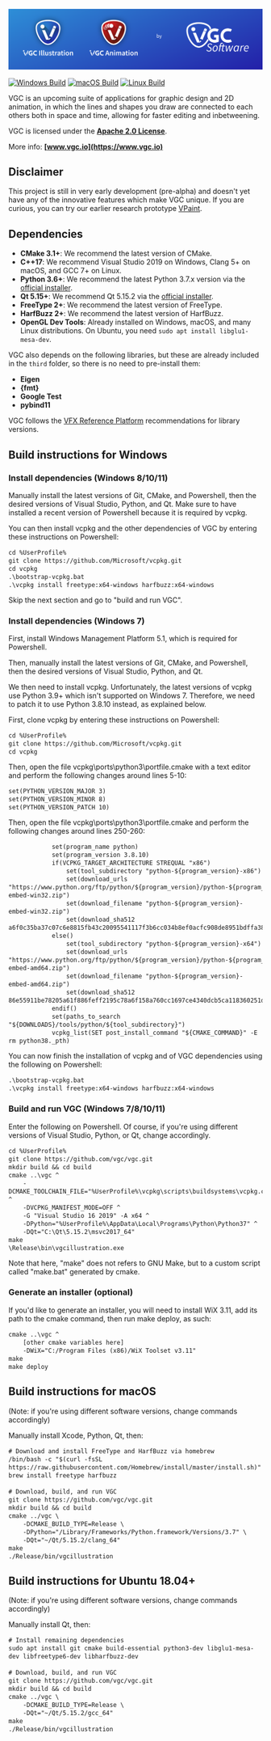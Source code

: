 ![VGC](https://github.com/vgc/vgc/blob/master/hero.png)

[![Windows Build](https://github.com/vgc/vgc/actions/workflows/windowsbuild.yml/badge.svg?branch=master&event=push)](https://github.com/vgc/vgc/actions/workflows/windowsbuild.yml)
[![macOS Build](https://github.com/vgc/vgc/actions/workflows/macosbuild.yml/badge.svg?branch=master&event=push)](https://github.com/vgc/vgc/actions/workflows/macosbuild.yml)
[![Linux Build](https://github.com/vgc/vgc/actions/workflows/linuxbuild.yml/badge.svg?branch=master&event=push)](https://github.com/vgc/vgc/actions/workflows/linuxbuild.yml)

VGC is an upcoming suite of applications for graphic design and 2D animation,
in which the lines and shapes you draw are connected to each others both in
space and time, allowing for faster editing and inbetweening.

VGC is licensed under the **[Apache 2.0 License](https://github.com/vgc/vgc/blob/master/LICENSE)**.

More info: **[www.vgc.io](https://www.vgc.io)**

## Disclaimer

This project is still in very early development (pre-alpha) and doesn't yet
have any of the innovative features which make VGC unique. If you are curious,
you can try our earlier research prototype [VPaint](https://www.vpaint.org).

## Dependencies

- **CMake 3.1+**: We recommend the latest version of CMake.
- **C++17**: We recommend Visual Studio 2019 on Windows, Clang 5+ on macOS, and GCC 7+ on Linux.
- **Python 3.6+**: We recommend the latest Python 3.7.x version via the [official installer](https://www.python.org/downloads/).
- **Qt 5.15+**: We recommend Qt 5.15.2 via the [official installer](https://www.qt.io/download-qt-installer).
- **FreeType 2+**: We recommend the latest version of FreeType.
- **HarfBuzz 2+**: We recommend the latest version of HarfBuzz.
- **OpenGL Dev Tools**: Already installed on Windows, macOS, and many Linux distributions. On Ubuntu, you need `sudo apt install libglu1-mesa-dev`.

VGC also depends on the following libraries, but these are already included in
the `third` folder, so there is no need to pre-install them:
- **Eigen**
- **{fmt}**
- **Google Test**
- **pybind11**

VGC follows the [VFX Reference Platform](http://www.vfxplatform.com/)
recommendations for library versions.

## Build instructions for Windows

### Install dependencies (Windows 8/10/11)

Manually install the latest versions of Git, CMake, and Powershell, then the desired versions of Visual Studio, Python, and Qt. Make sure to have installed a recent version of Powershell because it is required by vcpkg.

You can then install vcpkg and the other dependencies of VGC by entering these instructions on Powershell:

```
cd %UserProfile%
git clone https://github.com/Microsoft/vcpkg.git
cd vcpkg
.\bootstrap-vcpkg.bat
.\vcpkg install freetype:x64-windows harfbuzz:x64-windows
```

Skip the next section and go to "build and run VGC".

### Install dependencies (Windows 7)

First, install Windows Management Platform 5.1, which is required for Powershell.

Then, manually install the latest versions of Git, CMake, and Powershell, then the desired versions of Visual Studio, Python, and Qt.

We then need to install vcpkg. Unfortunately, the latest versions of vcpkg use Python 3.9+ which isn't supported on Windows 7. Therefore, we need to patch it to use Python 3.8.10 instead, as explained below.

First, clone vcpkg by entering these instructions on Powershell:

```
cd %UserProfile%
git clone https://github.com/Microsoft/vcpkg.git
cd vcpkg
```

Then, open the file vcpkg\ports\python3\portfile.cmake with a text editor and perform the following changes around lines 5-10:

```
set(PYTHON_VERSION_MAJOR 3)
set(PYTHON_VERSION_MINOR 8)
set(PYTHON_VERSION_PATCH 10)
```

Then, open the file vcpkg\ports\python3\portfile.cmake and perform the following changes around lines 250-260:

```
            set(program_name python)
            set(program_version 3.8.10)
            if(VCPKG_TARGET_ARCHITECTURE STREQUAL "x86")
                set(tool_subdirectory "python-${program_version}-x86")
                set(download_urls "https://www.python.org/ftp/python/${program_version}/python-${program_version}-embed-win32.zip")
                set(download_filename "python-${program_version}-embed-win32.zip")
                set(download_sha512 a6f0c35ba37c07c6e8815fb43c20095541117f3b6cc034b8ef0acfc908de8951bdffa38706bac802f820290b39ae84f934f27a8e32f548735f470277f7a70550)
            else()
                set(tool_subdirectory "python-${program_version}-x64")
                set(download_urls "https://www.python.org/ftp/python/${program_version}/python-${program_version}-embed-amd64.zip")
                set(download_filename "python-${program_version}-embed-amd64.zip")
                set(download_sha512 86e55911be78205a61f886feff2195c78a6f158a760cc1697ce4340dcb5ca118360251de2f707b6d2a78b7469d92c87b045b7326d6f194bfa92e665af1cd55a5)
            endif()
            set(paths_to_search "${DOWNLOADS}/tools/python/${tool_subdirectory}")
            vcpkg_list(SET post_install_command "${CMAKE_COMMAND}" -E rm python38._pth)
```

You can now finish the installation of vcpkg and of VGC dependencies using the following on Powershell:

```
.\bootstrap-vcpkg.bat
.\vcpkg install freetype:x64-windows harfbuzz:x64-windows
```

### Build and run VGC (Windows 7/8/10/11)

Enter the following on Powershell. Of course, if you're using different versions of Visual Studio, Python, or Qt, change accordingly. 

```
cd %UserProfile%
git clone https://github.com/vgc/vgc.git
mkdir build && cd build
cmake ..\vgc ^
    -DCMAKE_TOOLCHAIN_FILE="%UserProfile%\vcpkg\scripts\buildsystems\vcpkg.cmake" ^
    -DVCPKG_MANIFEST_MODE=OFF ^
    -G "Visual Studio 16 2019" -A x64 ^
    -DPython="%UserProfile%\AppData\Local\Programs\Python\Python37" ^
    -DQt="C:\Qt\5.15.2\msvc2017_64"
make
\Release\bin\vgcillustration.exe
```

Note that here, "make" does not refers to GNU Make, but to a custom script called "make.bat" generated by cmake.

### Generate an installer (optional)

If you'd like to generate an installer, you will need to install WiX 3.11, add its path to the cmake command, then run make deploy, as such:

```
cmake ..\vgc ^
    [other cmake variables here]
    -DWiX="C:/Program Files (x86)/WiX Toolset v3.11"
make
make deploy
```

## Build instructions for macOS

(Note: if you're using different software versions, change commands accordingly)

Manually install Xcode, Python, Qt, then:

```
# Download and install FreeType and HarfBuzz via homebrew
/bin/bash -c "$(curl -fsSL https://raw.githubusercontent.com/Homebrew/install/master/install.sh)"
brew install freetype harfbuzz

# Download, build, and run VGC
git clone https://github.com/vgc/vgc.git
mkdir build && cd build
cmake ../vgc \
    -DCMAKE_BUILD_TYPE=Release \
    -DPython="/Library/Frameworks/Python.framework/Versions/3.7" \
    -DQt="~/Qt/5.15.2/clang_64"
make
./Release/bin/vgcillustration
```

## Build instructions for Ubuntu 18.04+

(Note: if you're using different software versions, change commands accordingly)

Manually install Qt, then:

```
# Install remaining dependencies
sudo apt install git cmake build-essential python3-dev libglu1-mesa-dev libfreetype6-dev libharfbuzz-dev

# Download, build, and run VGC
git clone https://github.com/vgc/vgc.git
mkdir build && cd build
cmake ../vgc \
    -DCMAKE_BUILD_TYPE=Release \
    -DQt="~/Qt/5.15.2/gcc_64"
make
./Release/bin/vgcillustration
```
